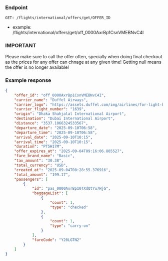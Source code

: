 ### Endpoint
```
GET: /flights/international/offers/get/OFFER_ID
```
- example: /flights/international/offers/get/off_0000AxrBp1CsnVMEBNvC4I

### IMPORTANT
Please make sure to call the offer often, specially when doing final checkout as the prices for any offer can chnage at any given time! Getting null means the offer is no longer available!

### Example response
```json
{
    "offer_id": "off_0000AxrBp1CsnVMEBNvC4I",
    "carrier_name": "Duffel Airways",
    "carrier_logo": "https://assets.duffel.com/img/airlines/for-light-background/full-color-logo/ZZ.svg",
    "carrier_flight_number": "1639",
    "origin": "Dhaka Shahjalal International Airport",
    "destination": "Dubai International Airport",
    "distance": "3537.1066324533567",
    "departure_date": "2025-09-10T06:58",
    "departure_time": "2025-09-10T06:58",
    "arrival_date": "2025-09-10T10:15",
    "arrival_time": "2025-09-10T10:15",
    "duration": "PT5H17M",
    "offer_expires_at": "2025-09-04T09:16:06.805527",
    "fare_brand_name": "Basic",
    "tax_amount": "30.38",
    "total_currency": "USD",
    "created_at": "2025-09-04T08:28:55.376916",
    "total_amount": "199.17",
    "passengers": [
        {
            "id": "pas_0000AxrBp10TXdQtYu7HjG",
            "baggageList": [
                {
                    "count": 1,
                    "type": "checked"
                },
                {
                    "count": 1,
                    "type": "carry-on"
                }
            ],
            "fareCode": "Y20LGTN2"
        }
    ]
}
```